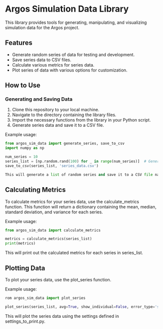 # Argos Simulation Data Library

This library provides tools for generating, manipulating, and visualizing simulation data for the Argos project.

## Features

- Generate random series of data for testing and development.
- Save series data to CSV files.
- Calculate various metrics for series data.
- Plot series of data with various options for customization.

## How to Use

### Generating and Saving Data

1. Clone this repository to your local machine.
2. Navigate to the directory containing the library files.
3. Import the necessary functions from the library in your Python script.
4. Generate series data and save it to a CSV file.

Example usage:

```python
from argos_sim_data import generate_series, save_to_csv
import numpy as np

num_series = 10
series_list = [np.random.rand(100) for _ in range(num_series)]  # Generate random series for demonstration
save_to_csv(series_list, 'series_data.csv')

This will generate a list of random series and save it to a CSV file named 'series_data.csv'.

```

## Calculating Metrics

To calculate metrics for your series data, use the calculate_metrics function. This function will return a dictionary containing the mean, median, standard deviation, and variance for each series.

Example usage:

```python
from argos_sim_data import calculate_metrics

metrics = calculate_metrics(series_list)
print(metrics)
```


This will print out the calculated metrics for each series in series_list.


## Plotting Data
To plot your series data, use the plot_series function.

Example usage:
```python
rom argos_sim_data import plot_series

plot_series(series_list, avg=True, show_individual=False, error_type='se', to_pdf=True)
```
This will plot the series data using the settings defined in settings_to_print.py.

